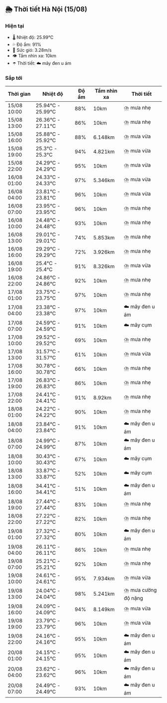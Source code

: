 ## 🌦️ Thời tiết Hà Nội (15/08)

### Hiện tại

- 🌡️ Nhiệt độ: 25.99℃
- 💦 Độ ẩm: 91%
- 💨 Sức gió: 3.28m/s
- 👁️ Tầm nhìn xa: 10km
- ☂️ Thời tiết: ☁️ mây đen u ám

### Sắp tới

| Thời gian | Nhiệt độ | Độ ẩm | Tầm nhìn xa | Thời tiết |
| --- | --- | --- | --- | --- |
| 15/08 10:00 | 25.94℃ - 25.99℃ | 88% | 10km | ⛈️ mưa nhẹ |
| 15/08 13:00 | 26.36℃ - 27.11℃ | 86% | 10km | ⛈️ mưa nhẹ |
| 15/08 16:00 | 25.88℃ - 25.92℃ | 88% | 6.148km | ⛈️ mưa vừa |
| 15/08 19:00 | 25.3℃ - 25.3℃ | 94% | 4.821km | ⛈️ mưa vừa |
| 15/08 22:00 | 24.29℃ - 24.29℃ | 95% | 10km | ⛈️ mưa vừa |
| 16/08 01:00 | 24.33℃ - 24.33℃ | 97% | 5.346km | ⛈️ mưa vừa |
| 16/08 04:00 | 23.81℃ - 23.81℃ | 96% | 10km | ⛈️ mưa vừa |
| 16/08 07:00 | 23.95℃ - 23.95℃ | 96% | 10km | ⛈️ mưa nhẹ |
| 16/08 10:00 | 24.48℃ - 24.48℃ | 93% | 10km | ⛈️ mưa nhẹ |
| 16/08 13:00 | 29.01℃ - 29.01℃ | 74% | 5.853km | ⛈️ mưa nhẹ |
| 16/08 16:00 | 29.29℃ - 29.29℃ | 72% | 3.926km | ⛈️ mưa nhẹ |
| 16/08 19:00 | 25.4℃ - 25.4℃ | 91% | 8.326km | ⛈️ mưa vừa |
| 16/08 22:00 | 24.86℃ - 24.86℃ | 92% | 10km | ⛈️ mưa nhẹ |
| 17/08 01:00 | 23.75℃ - 23.75℃ | 97% | 10km | ⛈️ mưa nhẹ |
| 17/08 04:00 | 23.38℃ - 23.38℃ | 97% | 10km | ☁️ mây đen u ám |
| 17/08 07:00 | 24.59℃ - 24.59℃ | 91% | 10km | ☁️ mây cụm |
| 17/08 10:00 | 29.52℃ - 29.52℃ | 69% | 10km | ⛈️ mưa nhẹ |
| 17/08 13:00 | 31.57℃ - 31.57℃ | 61% | 10km | ⛈️ mưa vừa |
| 17/08 16:00 | 30.78℃ - 30.78℃ | 66% | 10km | ⛈️ mưa nhẹ |
| 17/08 19:00 | 26.83℃ - 26.83℃ | 86% | 10km | ⛈️ mưa nhẹ |
| 17/08 22:00 | 24.41℃ - 24.41℃ | 91% | 8.92km | ⛈️ mưa nhẹ |
| 18/08 01:00 | 24.22℃ - 24.22℃ | 90% | 10km | ⛈️ mưa nhẹ |
| 18/08 04:00 | 23.84℃ - 23.84℃ | 91% | 10km | ☁️ mây đen u ám |
| 18/08 07:00 | 24.99℃ - 24.99℃ | 87% | 10km | ☁️ mây đen u ám |
| 18/08 10:00 | 30.43℃ - 30.43℃ | 67% | 10km | ☁️ mây cụm |
| 18/08 13:00 | 33.87℃ - 33.87℃ | 52% | 10km | ☁️ mây cụm |
| 18/08 16:00 | 34.41℃ - 34.41℃ | 51% | 10km | ☁️ mây đen u ám |
| 18/08 19:00 | 27.44℃ - 27.44℃ | 83% | 10km | ⛈️ mưa nhẹ |
| 18/08 22:00 | 27.22℃ - 27.22℃ | 82% | 10km | ⛈️ mưa nhẹ |
| 19/08 01:00 | 27.32℃ - 27.32℃ | 80% | 10km | ☁️ mây đen u ám |
| 19/08 04:00 | 26.11℃ - 26.11℃ | 86% | 10km | ⛈️ mưa nhẹ |
| 19/08 07:00 | 25.21℃ - 25.21℃ | 92% | 10km | ⛈️ mưa nhẹ |
| 19/08 10:00 | 24.61℃ - 24.61℃ | 95% | 7.934km | ⛈️ mưa vừa |
| 19/08 13:00 | 24.04℃ - 24.04℃ | 98% | 5.241km | ⛈️ mưa cường độ nặng |
| 19/08 16:00 | 24.09℃ - 24.09℃ | 94% | 8.149km | ⛈️ mưa vừa |
| 19/08 19:00 | 23.79℃ - 23.79℃ | 96% | 10km | ⛈️ mưa vừa |
| 19/08 22:00 | 24.16℃ - 24.16℃ | 95% | 10km | ☁️ mây đen u ám |
| 20/08 01:00 | 24.15℃ - 24.15℃ | 95% | 10km | ☁️ mây đen u ám |
| 20/08 04:00 | 23.62℃ - 23.62℃ | 96% | 10km | ☁️ mây đen u ám |
| 20/08 07:00 | 24.49℃ - 24.49℃ | 93% | 10km | ☁️ mây đen u ám |

